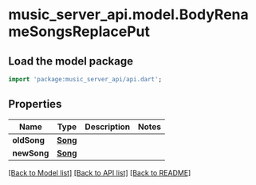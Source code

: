 # music_server_api.model.BodyRenameSongsReplacePut

## Load the model package
```dart
import 'package:music_server_api/api.dart';
```

## Properties
Name | Type | Description | Notes
------------ | ------------- | ------------- | -------------
**oldSong** | [**Song**](Song.md) |  | 
**newSong** | [**Song**](Song.md) |  | 

[[Back to Model list]](../README.md#documentation-for-models) [[Back to API list]](../README.md#documentation-for-api-endpoints) [[Back to README]](../README.md)


